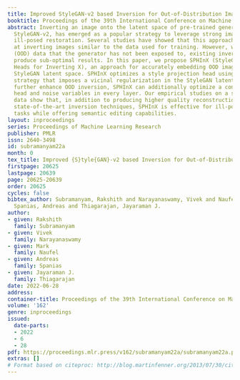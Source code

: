 ```yaml
---
title: Improved StyleGAN-v2 based Inversion for Out-of-Distribution Images
booktitle: Proceedings of the 39th International Conference on Machine Learning
abstract: Inverting an image onto the latent space of pre-trained generators, e.g.,
  StyleGAN-v2, has emerged as a popular strategy to leverage strong image priors for
  ill-posed restoration. Several studies have showed that this approach is effective
  at inverting images similar to the data used for training. However, with out-of-distribution
  (OOD) data that the generator has not been exposed to, existing inversion techniques
  produce sub-optimal results. In this paper, we propose SPHInX (StyleGAN with Projection
  Heads for Inverting X), an approach for accurately embedding OOD images onto the
  StyleGAN latent space. SPHInX optimizes a style projection head using a novel training
  strategy that imposes a vicinal regularization in the StyleGAN latent space. To
  further enhance OOD inversion, SPHInX can additionally optimize a content projection
  head and noise variables in every layer. Our empirical studies on a suite of OOD
  data show that, in addition to producing higher quality reconstructions over the
  state-of-the-art inversion techniques, SPHInX is effective for ill-posed restoration
  tasks while offering semantic editing capabilities.
layout: inproceedings
series: Proceedings of Machine Learning Research
publisher: PMLR
issn: 2640-3498
id: subramanyam22a
month: 0
tex_title: Improved {S}tyle{GAN}-v2 based Inversion for Out-of-Distribution Images
firstpage: 20625
lastpage: 20639
page: 20625-20639
order: 20625
cycles: false
bibtex_author: Subramanyam, Rakshith and Narayanaswamy, Vivek and Naufel, Mark and
  Spanias, Andreas and Thiagarajan, Jayaraman J.
author:
- given: Rakshith
  family: Subramanyam
- given: Vivek
  family: Narayanaswamy
- given: Mark
  family: Naufel
- given: Andreas
  family: Spanias
- given: Jayaraman J.
  family: Thiagarajan
date: 2022-06-28
address:
container-title: Proceedings of the 39th International Conference on Machine Learning
volume: '162'
genre: inproceedings
issued:
  date-parts:
  - 2022
  - 6
  - 28
pdf: https://proceedings.mlr.press/v162/subramanyam22a/subramanyam22a.pdf
extras: []
# Format based on citeproc: http://blog.martinfenner.org/2013/07/30/citeproc-yaml-for-bibliographies/
---
```

